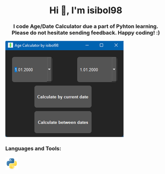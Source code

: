 <h1 align="center">Hi 👋, I'm isibol98</h1>
<h3 align="center">I code Age/Date Calculator due a part of Pyhton learning. Please do not hesitate sending feedback. Happy coding! :)</h3>

![](https://github.com/isibol98/Python---PyQt5/blob/main/age_calculator.png?raw=true)


<h3 align="left">Languages and Tools:</h3>
<p align="left"> <a href="https://www.python.org" target="_blank" rel="noreferrer"> <img src="https://raw.githubusercontent.com/devicons/devicon/master/icons/python/python-original.svg" alt="python" width="40" height="40"/> </a> </p>
